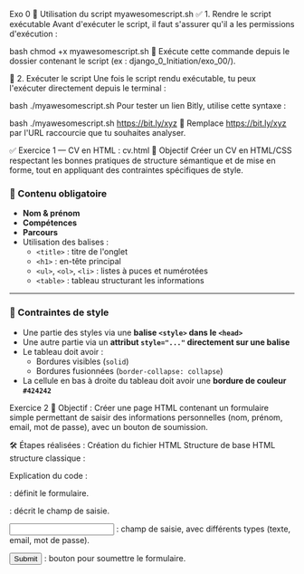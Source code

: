 Exo 0
 🐚 Utilisation du script myawesomescript.sh
 ✅ 1. Rendre le script exécutable
 Avant d'exécuter le script, il faut s'assurer qu'il a les permissions d'exécution :
 
 bash
 chmod +x myawesomescript.sh
 📁 Exécute cette commande depuis le dossier contenant le script (ex : django_0_Initiation/exo_00/).
 
 🚀 2. Exécuter le script
 Une fois le script rendu exécutable, tu peux l'exécuter directement depuis le terminal :
 
 bash
 ./myawesomescript.sh
 Pour tester un lien Bitly, utilise cette syntaxe :
 
 bash
 ./myawesomescript.sh https://bit.ly/xyz
 🔁 Remplace https://bit.ly/xyz par l'URL raccourcie que tu souhaites analyser.
 
 ✅ Exercice 1 — CV en HTML : cv.html
 🎯 Objectif
 Créer un CV en HTML/CSS respectant les bonnes pratiques de structure sémantique et de mise en forme, tout en appliquant des contraintes spécifiques de style.
 
 ### 🧱 Contenu obligatoire
 
 - **Nom & prénom**
 - **Compétences**
 - **Parcours**
 - Utilisation des balises :
   - `<title>` : titre de l'onglet
   - `<h1>` : en-tête principal
   - `<ul>`, `<ol>`, `<li>` : listes à puces et numérotées
   - `<table>` : tableau structurant les informations
 
 ---
 
 ### 🎨 Contraintes de style
 
 - Une partie des styles via une **balise `<style>` dans le `<head>`**
 - Une autre partie via un **attribut `style="..."` directement sur une balise**
 - Le tableau doit avoir :
   - Bordures visibles (`solid`)
   - Bordures fusionnées (`border-collapse: collapse`)
 - La cellule en bas à droite du tableau doit avoir une **bordure de couleur `#424242`**

Exercice 2
🎯 Objectif :
Créer une page HTML contenant un formulaire simple permettant de saisir des informations personnelles (nom, prénom, email, mot de passe), avec un bouton de soumission.

🛠️ Étapes réalisées :
Création du fichier HTML 
Structure de base HTML 
 structure classique :

Explication du code :

<form> : définit le formulaire.

<label> : décrit le champ de saisie.

<input> : champ de saisie, avec différents types (texte, email, mot de passe).

<input type="submit"> : bouton pour soumettre le formulaire.
